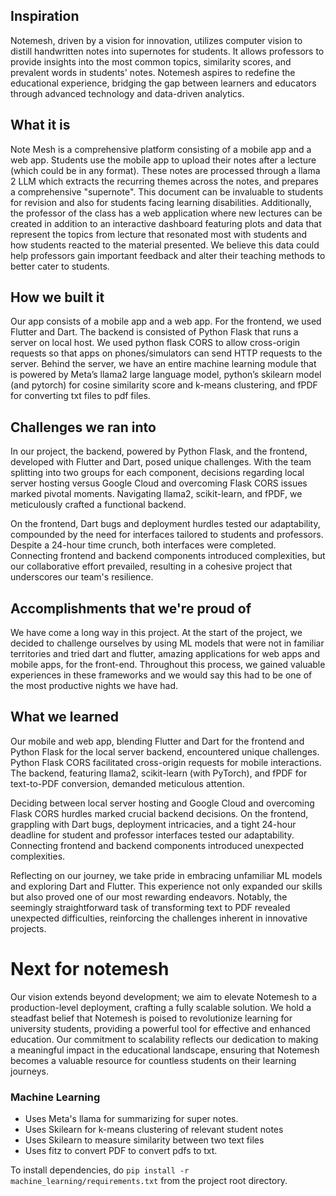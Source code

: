 ## Inspiration
Notemesh, driven by a vision for innovation, utilizes computer vision to distill handwritten notes into supernotes for students. It allows professors to provide insights into the most common topics, similarity scores, and prevalent words in students' notes. Notemesh aspires to redefine the educational experience, bridging the gap between learners and educators through advanced technology and data-driven analytics.

## What it is
Note Mesh is a comprehensive platform consisting of a mobile app and a web app. Students use the mobile app to upload their notes after a lecture (which could be in any format). These notes are processed through a llama 2 LLM which extracts the recurring themes across the notes, and prepares a comprehensive "supernote". This document can be invaluable to students for revision and also for students facing learning disabilities. Additionally, the professor of the class has a web application where new lectures can be created in addition to an interactive dashboard featuring plots and data that represent the topics from lecture that resonated most with students and how students reacted to the material presented. We believe this data could help professors gain important feedback and alter their teaching methods to better cater to students.

## How we built it
Our app consists of a mobile app and a web app. For the frontend, we used Flutter and Dart. The backend is consisted of Python Flask that runs a server on local host. We used python flask CORS to allow cross-origin requests so that apps on phones/simulators can send HTTP requests to the server. Behind the server, we have an entire machine learning module that is powered by Meta’s llama2 large language model, python’s skilearn model (and pytorch) for cosine similarity score and k-means clustering, and fPDF for converting txt files to pdf files. 

## Challenges we ran into


In our project, the backend, powered by Python Flask, and the frontend, developed with Flutter and Dart, posed unique challenges. With the team splitting into two groups for each component, decisions regarding local server hosting versus Google Cloud and overcoming Flask CORS issues marked pivotal moments. Navigating llama2, scikit-learn, and fPDF, we meticulously crafted a functional backend.

On the frontend, Dart bugs and deployment hurdles tested our adaptability, compounded by the need for interfaces tailored to students and professors. Despite a 24-hour time crunch, both interfaces were completed. Connecting frontend and backend components introduced complexities, but our collaborative effort prevailed, resulting in a cohesive project that underscores our team's resilience.


## Accomplishments that we're proud of
We have come a long way in this project. At the start of the project, we decided to challenge ourselves by using ML models that were not in familiar territories and tried dart and flutter, amazing applications for web apps and mobile apps, for the front-end. Throughout this process, we gained valuable experiences in these frameworks and we would say this had to be one of the most productive nights we have had. 

## What we learned
Our mobile and web app, blending Flutter and Dart for the frontend and Python Flask for the local server backend, encountered unique challenges. Python Flask CORS facilitated cross-origin requests for mobile interactions. The backend, featuring llama2, scikit-learn (with PyTorch), and fPDF for text-to-PDF conversion, demanded meticulous attention.

Deciding between local server hosting and Google Cloud and overcoming Flask CORS hurdles marked crucial backend decisions. On the frontend, grappling with Dart bugs, deployment intricacies, and a tight 24-hour deadline for student and professor interfaces tested our adaptability. Connecting frontend and backend components introduced unexpected complexities.

Reflecting on our journey, we take pride in embracing unfamiliar ML models and exploring Dart and Flutter. This experience not only expanded our skills but also proved one of our most rewarding endeavors. Notably, the seemingly straightforward task of transforming text to PDF revealed unexpected difficulties, reinforcing the challenges inherent in innovative projects.

# Next for notemesh

Our vision extends beyond development; we aim to elevate Notemesh to a production-level deployment, crafting a fully scalable solution. We hold a steadfast belief that Notemesh is poised to revolutionize learning for university students, providing a powerful tool for effective and enhanced education. Our commitment to scalability reflects our dedication to making a meaningful impact in the educational landscape, ensuring that Notemesh becomes a valuable resource for countless students on their learning journeys.


### Machine Learning
- Uses Meta's llama for summarizing for super notes.
- Uses Skilearn for k-means clustering of relevant student notes
- Uses Skilearn to measure similarity between two text files
- Uses fitz to convert PDF to convert pdfs to txt.

To install dependencies, do
```pip install -r machine_learning/requirements.txt``` from the project root directory.

